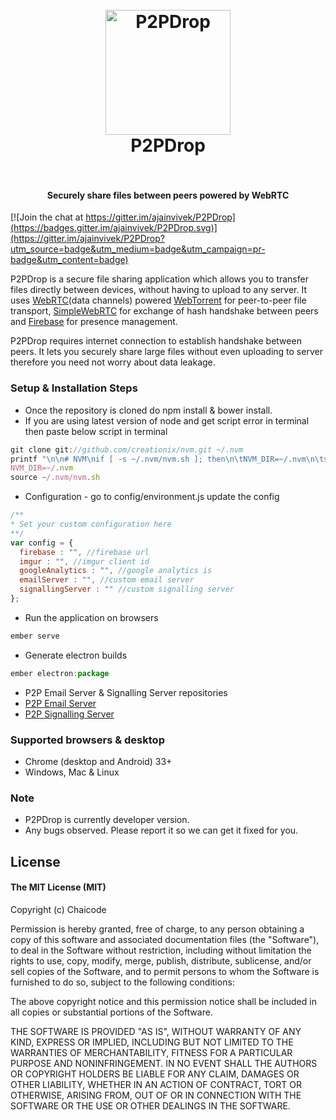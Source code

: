 <h1 align="center">
  <br>
  <img src="http://i.imgur.com/OiyFJKz.png" alt="P2PDrop" width="200">
  <br>
  P2PDrop
  <br>
  <br>
</h1>

<h4 align="center">Securely share files between peers powered by WebRTC</h4>

[![Join the chat at https://gitter.im/ajainvivek/P2PDrop](https://badges.gitter.im/ajainvivek/P2PDrop.svg)](https://gitter.im/ajainvivek/P2PDrop?utm_source=badge&utm_medium=badge&utm_campaign=pr-badge&utm_content=badge)

P2PDrop is a secure file sharing application which allows you to transfer files directly between devices, without having to upload to any server. It uses [WebRTC](http://www.webrtc.org)(data channels) powered [WebTorrent](https://webtorrent.io/) for peer-to-peer file transport, [SimpleWebRTC](https://github.com/andyet/SimpleWebRTC) for exchange of hash handshake between peers and [Firebase](https://www.firebase.com) for presence management.

P2PDrop requires internet connection to establish handshake between peers. It lets you securely share large files without even uploading to server therefore you need not worry about data leakage.

### Setup & Installation Steps
* Once the repository is cloned do npm install & bower install.
* If you are using latest version of node and get script error in terminal then paste below script in terminal
```js
git clone git://github.com/creationix/nvm.git ~/.nvm
printf "\n\n# NVM\nif [ -s ~/.nvm/nvm.sh ]; then\n\tNVM_DIR=~/.nvm\n\tsource ~/.nvm/nvm.sh\nfi" >> ~/.bashrc
NVM_DIR=~/.nvm
source ~/.nvm/nvm.sh
```
* Configuration - go to config/environment.js update the config
```js
/**
* Set your custom configuration here
**/
var config = {
  firebase : "", //firebase url
  imgur : "", //imgur client id
  googleAnalytics : "", //google analytics is
  emailServer : "", //custom email server
  signallingServer : "" //custom signalling server
};
```
* Run the application on browsers
```js
ember serve
```
* Generate electron builds
```js
ember electron:package
```
* P2P Email Server & Signalling Server repositories
 * [P2P Email Server](https://github.com/ajainvivek/P2PServer)
 * [P2P Signalling Server](https://github.com/ajainvivek/P2PSignalling)

### Supported browsers & desktop
* Chrome (desktop and Android) 33+
* Windows, Mac & Linux

### Note
* P2PDrop is currently developer version.
* Any bugs observed. Please report it so we can get it fixed for you.

## License

#### The MIT License (MIT)

Copyright (c) Chaicode

Permission is hereby granted, free of charge, to any person obtaining a copy of
this software and associated documentation files (the "Software"), to deal in
the Software without restriction, including without limitation the rights to
use, copy, modify, merge, publish, distribute, sublicense, and/or sell copies
of the Software, and to permit persons to whom the Software is furnished to do
so, subject to the following conditions:

The above copyright notice and this permission notice shall be included in all
copies or substantial portions of the Software.

THE SOFTWARE IS PROVIDED "AS IS", WITHOUT WARRANTY OF ANY KIND, EXPRESS OR
IMPLIED, INCLUDING BUT NOT LIMITED TO THE WARRANTIES OF MERCHANTABILITY,
FITNESS FOR A PARTICULAR PURPOSE AND NONINFRINGEMENT. IN NO EVENT SHALL THE
AUTHORS OR COPYRIGHT HOLDERS BE LIABLE FOR ANY CLAIM, DAMAGES OR OTHER
LIABILITY, WHETHER IN AN ACTION OF CONTRACT, TORT OR OTHERWISE, ARISING FROM,
OUT OF OR IN CONNECTION WITH THE SOFTWARE OR THE USE OR OTHER DEALINGS IN THE
SOFTWARE.
